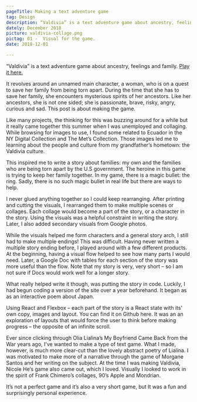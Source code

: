 ```yaml
---
pageTitle: Making a text adventure game
tag: Design
description: “Valdivia” is a text adventure game about ancestry, feelings and family.It revolves around an unnamed main character, a woman, who is on a quest to save her family from being torn apart...
dately: December 2018
picture: valdivia-collage.png
pictag: 01 -  Visual for the game.
date: 2018-12-01

---
```


“Valdivia” is a text adventure game about ancestry, feelings and family.  <a href="https://helena.computer/valdivia/">   Play it here.</a> 

It revolves around an unnamed main character, a woman, who is on a quest to save her family from being torn apart. During the time that she has to save her family, she encounters mysterious spirits of her ancestors. Like her ancestors, she is not one sided; she is passionate, brave, risky, angry, curious and sad. This post is about making the game.

Like many projects, the thinking for this was buzzing around for a while but it really came together this summer when I was unemployed and collaging. While browsing for images to use, I found some related to Ecuador in the NY Digital Collection and The Met’s Collection. Those images led me to learning about the people and culture from my grandfather’s hometown: the Valdivia culture.

This inspired me to write a story about families: my own and the families who are being torn apart by the U.S government. The heroine in this game is trying to keep her family together. In my game, there is a magic bullet: the ring. Sadly, there is no such magic bullet in real life but there are ways to help.

I never glued anything together so I could keep rearranging. After printing and cutting the visuals, I rearranged them to make multiple scenes or collages. Each collage would become a part of the story, or a character in the story. Using the visuals was a helpful constraint in writing the story. Later, I also added secondary visuals from Google photos.

While the visuals helped me form characters and a general story arch, I still had to make multiple endings! This was difficult. Having never written a multiple story ending before, I played around with a few different products. At the beginning, having a visual flow helped to see how many parts I would need. Later, a Google Doc with tables for each section of the story was more useful than the flow. Note that my story is very, very short – so I am not sure if Docs would work well for a longer story.

What really helped write it though, was putting the story in code. Luckily, I had begun coding a version of the site over a year beforehand. It began as as an interactive poem about Japan.

Using React and Flexbox – each part of the story is a React state with its’ own copy, images and layout. You can find it on Github here. It was an an exploration of layouts that would force the user to think before making progress – the opposite of an infinite scroll.

Ever since clicking through Olia Lialina’s My Boyfriend Came Back from the War years ago, I’ve wanted to make a type of text game. What I made, however, is much more clear-cut than the lovely abstract poetry of Lialina. I was motivated to make more of a narrative through the game of Morgane Santos and her writing on the subject. At the time I was making Valdivia, Nicole He‘s game also came out, which I loved. Visually I looked to work in the spirit of Frank Chimero’s collages, 90’s Apple and Mondrian.

It’s not a perfect game and it’s also a very short game, but It was a fun and surprisingly personal experience.